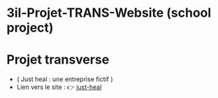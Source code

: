 # 3il-Projet-TRANS-Website (school project)
# Projet transverse 

- ( Just heal : une entreprise fictif )
- Lien vers le site : 👉 [just-heal](https://just-heal.netlify.app/) 


